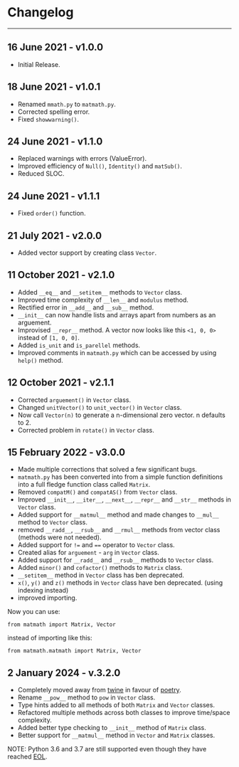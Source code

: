 # Changelog

---

## 16 June 2021 - v1.0.0

- Initial Release.

## 18 June 2021 - v1.0.1

- Renamed `mmath.py` to `matmath.py`.
- Corrected spelling error.
- Fixed `showwarning()`.

## 24 June 2021 - v1.1.0

- Replaced warnings with errors (ValueError).
- Improved efficiency of `Null()`, `Identity()` and `matSub()`.
- Reduced SLOC.

## 24 June 2021 - v1.1.1

- Fixed `order()` function.

## 21 July 2021 - v2.0.0

- Added vector support by creating class `Vector`.

## 11 October 2021 - v2.1.0

- Added `__eq__` and `__setitem__` methods to `Vector` class.
- Improved time complexity of `__len__` and `modulus` method.
- Rectified error in `__add__` and `__sub__` method.
- `__init__` can now handle lists and arrays apart from numbers as an arguement.
- Improvised `__repr__` method. A vector now looks like this `<1, 0, 0>` instead of `[1, 0, 0]`.
- Added `is_unit` and `is_parellel` methods.
- Improved comments in `matmath.py` which can be accessed by using `help()` method.

## 12 October 2021 - v2.1.1

- Corrected `arguement()` in `Vector` class.
- Changed `unitVector()` to `unit_vector()` in `Vector` class.
- Now call `Vector(n)` to generate a n-dimensional zero vector. n defaults to 2.
- Corrected problem in `rotate()` in `Vector` class.

## 15 February 2022 - v3.0.0

- Made multiple corrections that solved a few significant bugs.
- `matmath.py` has been converted into from a simple function definitions into a full fledge function class called `Matrix`.
- Removed `compatM()` and `compatAS()` from `Vector` class.
- Improved `__init__`, `__iter__`, `__next__`, `__repr__` and `__str__` methods in `Vector` class.
- Added support for `__matmul__` method and made changes to `__mul__` method to `Vector` class.
- removed `__radd__`, `__rsub__` and `__rmul__` methods from vector class (methods were not needed).
- Added support for `!=` and `==` operator to `Vector` class.
- Created alias for `arguement` - `arg` in `Vector` class.
- Added support for `__radd__` and `__rsub__` methods to `Vector` class.
- Added `minor()` and `cofactor()` methods to `Matrix` class.
- `__setitem__` method in `Vector` class has ben deprecated.
- `x()`, `y()` and `z()` methods in `Vector` class have ben deprecated. (using indexing instead)
- improved importing.

Now you can use:

    from matmath import Matrix, Vector

instead of importing like this:

    from matmath.matmath import Matrix, Vector


## 2 January 2024 - v.3.2.0

- Completely moved away from [twine](https://twine.readthedocs.io/en/stable/) in favour of [poetry](https://python-poetry.org/).
- Rename `__pow__` method to `pow` in `Vector` class.
- Type hints added to all methods of both `Matrix` and `Vector` classes.
- Refactored multiple methods across both classes to improve time/space complexity.
- Added better type checking to `__init__` method of `Matrix` class.
- Better support for `__matmul__` method in `Vector` and `Matrix` classes.

NOTE: Python 3.6 and 3.7 are still supported even though they have reached [EOL](https://endoflife.date/python).